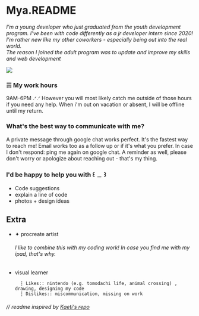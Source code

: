 # Mya.README 
*I’m a young developer who just graduated from the youth development program. 
I’ve been with code differently as a jr developer intern since 2020! I’m rather new like my other coworkers - 
especially being out into the real world. <br>
The reason I joined the adult program was to update and improve my skills and web development*

<a href="https://images.app.goo.gl/ww5Jn4V8C5KFxpaC9"><img src="plesson_00/amiyah/img/banner_README.png"/></a>

### ☴ My work hours
9AM-6PM .ᐟ.ᐟ However you will most likely catch me outside of those hours if you need any help. 
When i'm out on vacation or absent, I will be offline until my return.

### What's the best way to communicate with me?
A private message through google chat works perfect. It's the fastest way to reach me! 
Email works too as a follow up or if it's what you prefer. In case I don't respond: ping me again on google chat.
A reminder as well, please don't worry or apologize about reaching out - that's my thing. 


### I'd be happy to help you with ꒰ ﹍ ꒱
* Code suggestions
* explain a line of code 
* photos + design ideas 

## Extra
* ✦ procreate artist <br>
  ###### I like to combine this with my coding  work! In case you find me with my ipad, that's why. 
* visual learner <br>

        ┆ 𝙻𝚒𝚔𝚎𝚜:: nintendo (e.g. tomodachi life, animal crossing) , drawing, designing my code 
        ┆ 𝙳𝚒𝚜𝚕𝚒𝚔𝚎𝚜:: miscommunication, missing on work 


###### // readme inspired by [Kaeti's repo][kaeti-repo]

[kaeti-repo]: https://github.com/kaeti/personal-readme
